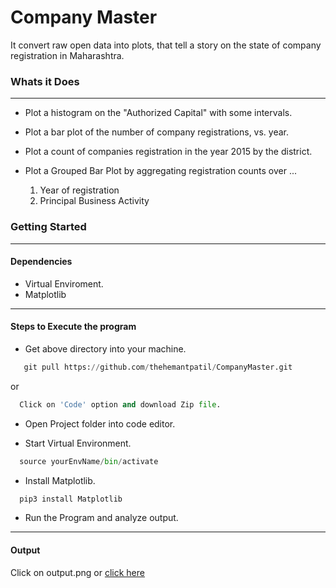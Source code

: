 # Company Master
It convert raw open data into plots, that tell a story on the state of company registration in Maharashtra. 
### Whats it Does

---

  - Plot a histogram on the "Authorized Capital" with some intervals.
  - Plot a bar plot of the number of company registrations, vs. year.
  - Plot a count of companies registration in the year 2015 by the district.
  - Plot a Grouped Bar Plot by aggregating registration counts over ...

    1. Year of registration
    2. Principal Business Activity
 
### Getting Started

---

#### Dependencies
  - Virtual Enviroment.
  - Matplotlib
  
---

#### Steps to Execute the program
  - Get above directory into your machine.
  ```python
     git pull https://github.com/thehemantpatil/CompanyMaster.git
  ```
  or
   ```python
     Click on 'Code' option and download Zip file.
  ```
  - Open Project folder into code editor.
  
  - Start Virtual Environment.
   ```python
     source yourEnvName/bin/activate
   ```

  - Install Matplotlib.
  
   ```python
     pip3 install Matplotlib
   ```
  -  Run the Program and analyze output.
  
---

#### Output
   Click on output.png or 
   [click here](https://github.com/thehemantpatil/UNPopulation/blob/main/output.png)






